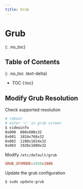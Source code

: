 ```yaml
---
title: Grub
---
```


# Grub
{: .no_toc}

## Table of Contents
{: .no_toc .text-delta}

* TOC
{:toc}

## Modify Grub Resolution

Check supported resolution
```sh
# reboot
# enter 'c' in grub screen
$ videoinfo
0x000  800x600x32
0x001  1024x768x32
0x002  1280x1024x32
0x003  1920x1080x32
```

Modify `/etc/default/grub`
```conf
GRUB_GFXMODE=1920x1080
```

Update the grub configuration
```sh
$ sudo update-grub
```
